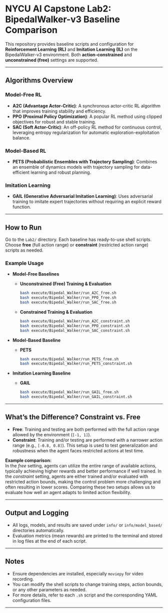 # NYCU AI Capstone Lab2: BipedalWalker-v3 Baseline Comparison

This repository provides baseline scripts and configuration for **Reinforcement Learning (RL)** and **Imitation Learning (IL)** on the BipedalWalker-v3 environment. Both **action-constrained** and **unconstrained (free)** settings are supported.

---

## Algorithms Overview

### Model-Free RL
- **A2C (Advantage Actor-Critic)**: A synchronous actor-critic RL algorithm that improves training stability and efficiency.
- **PPO (Proximal Policy Optimization)**: A popular RL method using clipped objectives for robust and stable training.
- **SAC (Soft Actor-Critic)**: An off-policy RL method for continuous control, leveraging entropy regularization for automatic exploration-exploitation balance.

### Model-Based RL
- **PETS (Probabilistic Ensembles with Trajectory Sampling)**: Combines an ensemble of dynamics models with trajectory sampling for data-efficient learning and robust planning.

### Imitation Learning
- **GAIL (Generative Adversarial Imitation Learning)**: Uses adversarial training to imitate expert trajectories without requiring an explicit reward function.

---

## How to Run

Go to the `Lab2/` directory. Each baseline has ready-to-use shell scripts. Choose **free** (full action range) or **constraint** (restricted action range) scripts as needed.

### Example Usage

- **Model-Free Baselines**
    - **Unconstrained (Free) Training & Evaluation**
      ```bash
      bash execute/Bipedal_Walker/run_A2C_free.sh
      bash execute/Bipedal_Walker/run_PPO_free.sh
      bash execute/Bipedal_Walker/run_SAC_free.sh
      ```
    - **Constrained Training & Evaluation**
      ```bash
      bash execute/Bipedal_Walker/run_A2C_constraint.sh
      bash execute/Bipedal_Walker/run_PPO_constraint.sh
      bash execute/Bipedal_Walker/run_SAC_constraint.sh
      ```

- **Model-Based Baseline**
    - **PETS**
      ```bash
      bash execute/Bipedal_Walker/run_PETS_free.sh
      bash execute/Bipedal_Walker/run_PETS_constraint.sh
      ```

- **Imitation Learning Baseline**
    - **GAIL**
      ```bash
      bash execute/Bipedal_Walker/run_GAIL_free.sh
      bash execute/Bipedal_Walker/run_GAIL_constraint.sh
      ```

---

## What’s the Difference? Constraint vs. Free

- **Free**: Training and testing are both performed with the full action range allowed by the environment (`[-1, 1]`).
- **Constraint**: Training and/or testing are performed with a narrower action range (e.g., `[-0.8, 0.8]`). This setup is used to test generalization and robustness when the agent faces restricted actions at test time.

**Example comparison:**  
In the *free* setting, agents can utilize the entire range of available actions, typically achieving higher rewards and better performance if well trained. In the *constraint* setting, agents are either trained and/or evaluated with restricted action bounds, making the control problem more challenging and often resulting in lower scores. Comparing these two setups allows us to evaluate how well an agent adapts to limited action flexibility.


---

## Output and Logging

- All logs, models, and results are saved under `info/` or `info/model_based/` directories automatically.
- Evaluation metrics (mean rewards) are printed to the terminal and stored in log files at the end of each script.

---

## Notes

- Ensure dependencies are installed, especially `moviepy` for video recording.
- You can modify the shell scripts to change training steps, action bounds, or any other parameters as needed.
- For more details, refer to each `.sh` script and the corresponding YAML configuration files.

---
